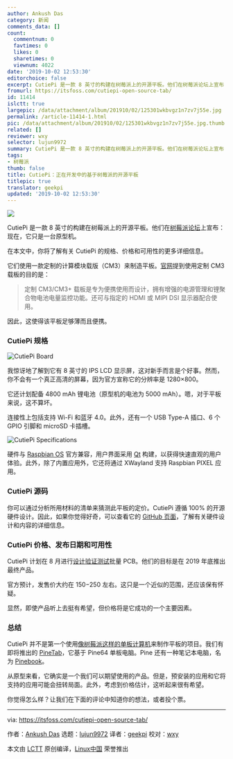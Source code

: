 ```yaml
---
author: Ankush Das
category: 新闻
comments_data: []
count:
  commentnum: 0
  favtimes: 0
  likes: 0
  sharetimes: 0
  viewnum: 4022
date: '2019-10-02 12:53:30'
editorchoice: false
excerpt: CutiePi 是一款 8 英寸的构建在树莓派上的开源平板。他们在树莓派论坛上宣布：现在，它只是一台原型机。
fromurl: https://itsfoss.com/cutiepi-open-source-tab/
id: 11414
islctt: true
largepic: /data/attachment/album/201910/02/125301wkbvgz1n7zv7j55e.jpg
permalink: /article-11414-1.html
pic: /data/attachment/album/201910/02/125301wkbvgz1n7zv7j55e.jpg.thumb.jpg
related: []
reviewer: wxy
selector: lujun9972
summary: CutiePi 是一款 8 英寸的构建在树莓派上的开源平板。他们在树莓派论坛上宣布：现在，它只是一台原型机。
tags:
- 树莓派
thumb: false
title: CutiePi：正在开发中的基于树莓派的开源平板
titlepic: true
translator: geekpi
updated: '2019-10-02 12:53:30'
---
```


![](/data/attachment/album/201910/02/125301wkbvgz1n7zv7j55e.jpg)


CutiePi 是一款 8 英寸的构建在树莓派上的开源平板。他们在[树莓派论坛](https://www.raspberrypi.org/forums/viewtopic.php?t=247380)上宣布：现在，它只是一台原型机。 


在本文中，你将了解有关 CutiePi 的规格、价格和可用性的更多详细信息。


它们使用一款定制的计算模块载版（CM3）来制造平板。[官网](https://cutiepi.io/)提到使用定制 CM3 载板的目的是：



> 
> 定制 CM3/CM3+ 载板是专为便携使用而设计，拥有增强的电源管理和锂聚合物电池电量监控功能。还可与指定的 HDMI 或 MIPI DSI 显示器配合使用。
> 
> 
> 


因此，这使得该平板足够薄而且便携。


### CutiePi 规格


![CutiePi Board](/data/attachment/album/201910/02/125334rux1xsyli3gguffz.png)


我惊讶地了解到它有 8 英寸的 IPS LCD 显示屏，这对新手而言是个好事。然而，你不会有一个真正高清的屏幕，因为官方宣称它的分辨率是 1280×800。


它还计划配备 4800 mAh 锂电池（原型机的电池为 5000 mAh）。嗯，对于平板来说，这不算坏。


连接性上包括支持 Wi-Fi 和蓝牙 4.0。此外，还有一个 USB Type-A 插口、6 个 GPIO 引脚和 microSD 卡插槽。


![CutiePi Specifications](/data/attachment/album/201910/02/125336o7cc7n7k87vfvfiz.jpg)


硬件与 [Raspbian OS](https://itsfoss.com/raspberry-pi-os-desktop/) 官方兼容，用户界面采用 [Qt](https://en.wikipedia.org/wiki/Qt_%28software%29) 构建，以获得快速直观的用户体验。此外，除了内置应用外，它还将通过 XWayland 支持 Raspbian PIXEL 应用。


### CutiePi 源码


你可以通过分析所用材料的清单来猜测此平板的定价。CutiePi 遵循 100% 的开源硬件设计。因此，如果你觉得好奇，可以查看它的 [GitHub 页面](https://github.com/cutiepi-io/cutiepi-board)，了解有关硬件设计和内容的详细信息。


### CutiePi 价格、发布日期和可用性


CutiePi 计划在 8 月进行[设计验证测试](https://en.wikipedia.org/wiki/Engineering_validation_test#Design_verification_test)批量 PCB。他们的目标是在 2019 年底推出最终产品。


官方预计，发售价大约在 $150-$250 左右。这只是一个近似的范围，还应该保有怀疑。


显然，即使产品听上去挺有希望，但价格将是它成功的一个主要因素。


### 总结


CutiePi 并不是第一个使用[像树莓派这样的单板计算机](https://itsfoss.com/raspberry-pi-alternatives/)来制作平板的项目。我们有即将推出的 [PineTab](https://www.pine64.org/pinetab/)，它基于 Pine64 单板电脑。Pine 还有一种笔记本电脑，名为 [Pinebook](https://itsfoss.com/pinebook-pro/)。


从原型来看，它确实是一个我们可以期望使用的产品。但是，预安装的应用和它将支持的应用可能会扭转局面。此外，考虑到价格估计，这听起来很有希望。


你觉得怎么样？让我们在下面的评论中知道你的想法，或者投个票。




---


via: <https://itsfoss.com/cutiepi-open-source-tab/>


作者：[Ankush Das](https://itsfoss.com/author/ankush/) 选题：[lujun9972](https://github.com/lujun9972) 译者：[geekpi](https://github.com/geekpi) 校对：[wxy](https://github.com/wxy)


本文由 [LCTT](https://github.com/LCTT/TranslateProject) 原创编译，[Linux中国](https://linux.cn/) 荣誉推出
